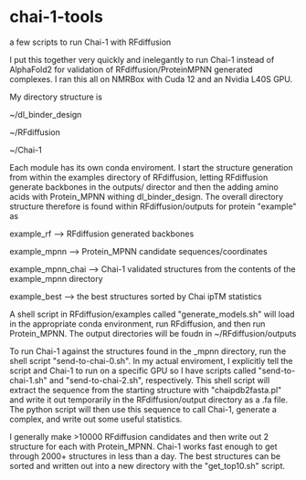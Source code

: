# chai-1-tools
a few scripts to run Chai-1 with RFdiffusion

I put this together very quickly and inelegantly to run Chai-1 instead of AlphaFold2 for validation of RFdiffusion/ProteinMPNN generated complexes. I ran this all on NMRBox with Cuda 12 and an Nvidia L40S GPU. 

My directory structure is 

~/dl_binder_design

~/RFdiffusion

~/Chai-1

Each module has its own conda enviroment. I start the structure generation from within the examples directory of RFdiffusion, letting RFdiffusion generate backbones in the outputs/ director and then the adding amino acids with Protein_MPNN withing dl_binder_design. The overall directory structure therefore is found within RFdiffusion/outputs for protein "example" as 

example_rf  --> RFdiffusion generated backbones

example_mpnn --> Protein_MPNN candidate sequences/coordinates

example_mpnn_chai --> Chai-1 validated structures from the contents of the example_mpnn directory

example_best --> the best structures sorted by Chai ipTM statistics

A shell script in RFdiffusion/examples called "generate_models.sh" will load in the appropriate conda environment, run RFdiffusion, and then run Protein_MPNN. The output directories will be foudn in ~/RFdiffusion/outputs

To run Chai-1 against the structures found in the _mpnn directory, run the shell script "send-to-chai-0.sh". In my actual enviroment, I explicitly tell the script and Chai-1 to run on a specific GPU so I have scripts called "send-to-chai-1.sh" and "send-to-chai-2.sh", respectively. This shell script will extract the sequence from the starting structure with "chaipdb2fasta.pl" and write it out temporarily in the RFdiffusion/output directory as a .fa file. The python script will then use this sequence to call Chai-1, generate a complex, and write out some useful statistics. 

I generally make >10000 RFdiffusion candidates and then write out 2 structure for each with Protein_MPNN. Chai-1 works fast enough to get through 2000+ structures in less than a day. The best structures can be sorted and written out into a new directory with the "get_top10.sh" script.
